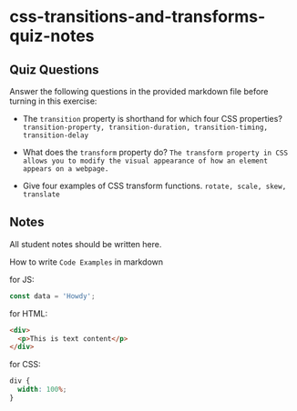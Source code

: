 # css-transitions-and-transforms-quiz-notes

## Quiz Questions

Answer the following questions in the provided markdown file before turning in this exercise:

- The `transition` property is shorthand for which four CSS properties?
  `transition-property, transition-duration, transition-timing, transition-delay`

- What does the `transform` property do?
  `The transform property in CSS allows you to modify the visual appearance of how an element appears on a webpage.`

- Give four examples of CSS transform functions.
  `rotate, scale, skew, translate`

## Notes

All student notes should be written here.

How to write `Code Examples` in markdown

for JS:

```javascript
const data = 'Howdy';
```

for HTML:

```html
<div>
  <p>This is text content</p>
</div>
```

for CSS:

```css
div {
  width: 100%;
}
```
